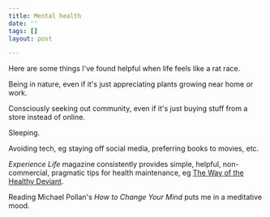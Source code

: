 ```yaml
---
title: Mental health
date: ''
tags: []
layout: post

---
```

Here are some things I've found helpful when life feels like a rat race.

Being in nature, even if it's just appreciating plants growing near home or work.

Consciously seeking out community, even if it's just buying stuff from a store instead of online.

Sleeping.

Avoiding tech, eg staying off social media, preferring books to movies, etc.

_Experience Life_ magazine consistently provides simple, helpful, non-commercial, pragmatic tips for health maintenance, eg [The Way of the Healthy Deviant](https://experiencelife.com/article/the-way-of-the-healthy-deviant/).

Reading Michael Pollan's _How to Change Your Mind_ puts me in a meditative mood.